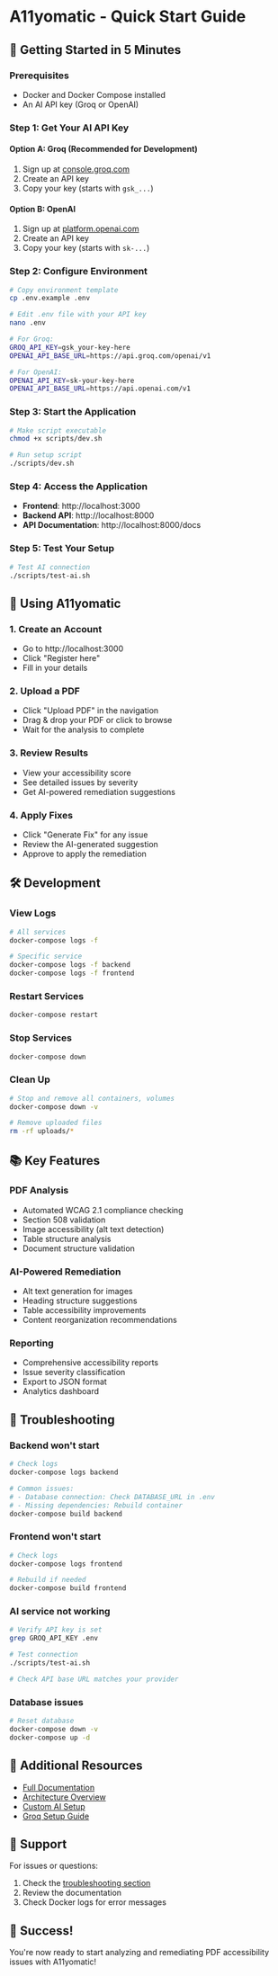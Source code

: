 # A11yomatic - Quick Start Guide

## 🚀 Getting Started in 5 Minutes

### Prerequisites

- Docker and Docker Compose installed
- An AI API key (Groq or OpenAI)

### Step 1: Get Your AI API Key

#### Option A: Groq (Recommended for Development)
1. Sign up at [console.groq.com](https://console.groq.com)
2. Create an API key
3. Copy your key (starts with `gsk_...`)

#### Option B: OpenAI
1. Sign up at [platform.openai.com](https://platform.openai.com)
2. Create an API key
3. Copy your key (starts with `sk-...`)

### Step 2: Configure Environment

```bash
# Copy environment template
cp .env.example .env

# Edit .env file with your API key
nano .env

# For Groq:
GROQ_API_KEY=gsk_your-key-here
OPENAI_API_BASE_URL=https://api.groq.com/openai/v1

# For OpenAI:
OPENAI_API_KEY=sk-your-key-here
OPENAI_API_BASE_URL=https://api.openai.com/v1
```

### Step 3: Start the Application

```bash
# Make script executable
chmod +x scripts/dev.sh

# Run setup script
./scripts/dev.sh
```

### Step 4: Access the Application

- **Frontend**: http://localhost:3000
- **Backend API**: http://localhost:8000
- **API Documentation**: http://localhost:8000/docs

### Step 5: Test Your Setup

```bash
# Test AI connection
./scripts/test-ai.sh
```

## 📖 Using A11yomatic

### 1. Create an Account
- Go to http://localhost:3000
- Click "Register here"
- Fill in your details

### 2. Upload a PDF
- Click "Upload PDF" in the navigation
- Drag & drop your PDF or click to browse
- Wait for the analysis to complete

### 3. Review Results
- View your accessibility score
- See detailed issues by severity
- Get AI-powered remediation suggestions

### 4. Apply Fixes
- Click "Generate Fix" for any issue
- Review the AI-generated suggestion
- Approve to apply the remediation

## 🛠️ Development

### View Logs
```bash
# All services
docker-compose logs -f

# Specific service
docker-compose logs -f backend
docker-compose logs -f frontend
```

### Restart Services
```bash
docker-compose restart
```

### Stop Services
```bash
docker-compose down
```

### Clean Up
```bash
# Stop and remove all containers, volumes
docker-compose down -v

# Remove uploaded files
rm -rf uploads/*
```

## 📚 Key Features

### PDF Analysis
- Automated WCAG 2.1 compliance checking
- Section 508 validation
- Image accessibility (alt text detection)
- Table structure analysis
- Document structure validation

### AI-Powered Remediation
- Alt text generation for images
- Heading structure suggestions
- Table accessibility improvements
- Content reorganization recommendations

### Reporting
- Comprehensive accessibility reports
- Issue severity classification
- Export to JSON format
- Analytics dashboard

## 🔧 Troubleshooting

### Backend won't start
```bash
# Check logs
docker-compose logs backend

# Common issues:
# - Database connection: Check DATABASE_URL in .env
# - Missing dependencies: Rebuild container
docker-compose build backend
```

### Frontend won't start
```bash
# Check logs
docker-compose logs frontend

# Rebuild if needed
docker-compose build frontend
```

### AI service not working
```bash
# Verify API key is set
grep GROQ_API_KEY .env

# Test connection
./scripts/test-ai.sh

# Check API base URL matches your provider
```

### Database issues
```bash
# Reset database
docker-compose down -v
docker-compose up -d
```

## 📖 Additional Resources

- [Full Documentation](docs/user-guide.md)
- [Architecture Overview](docs/architecture.md)
- [Custom AI Setup](docs/custom-ai-setup.md)
- [Groq Setup Guide](GROQ_SETUP.md)

## 🤝 Support

For issues or questions:
1. Check the [troubleshooting section](#-troubleshooting)
2. Review the documentation
3. Check Docker logs for error messages

## 🎉 Success!

You're now ready to start analyzing and remediating PDF accessibility issues with A11yomatic!


